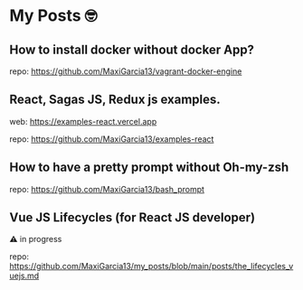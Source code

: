 # My Posts 🤓

## How to install docker without docker App?

repo: https://github.com/MaxiGarcia13/vagrant-docker-engine

## React, Sagas JS, Redux js examples.

web: https://examples-react.vercel.app

repo: https://github.com/MaxiGarcia13/examples-react

## How to have a pretty prompt without Oh-my-zsh

repo: https://github.com/MaxiGarcia13/bash_prompt

## Vue JS Lifecycles (for React JS developer)

⚠️ in progress

repo: https://github.com/MaxiGarcia13/my_posts/blob/main/posts/the_lifecycles_vuejs.md
